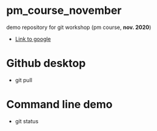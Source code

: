 # pm_course_november

demo repository for git workshop (pm course, **nov. 2020**)

- [Link to google](https://google.com)

# Github desktop

- git pull

# Command line demo

- git status
